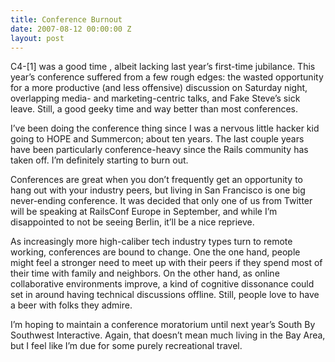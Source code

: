 ```yaml
---
title: Conference Burnout
date: 2007-08-12 00:00:00 Z
layout: post
---
```


C4-[1] was a good time , albeit lacking last year’s first-time jubilance. This year’s conference suffered from a few rough edges: the wasted opportunity for a more productive (and less offensive) discussion on Saturday night, overlapping media- and marketing-centric talks, and Fake Steve’s sick leave. Still, a good geeky time and way better than most conferences.

I’ve been doing the conference thing since I was a nervous little hacker kid going to HOPE and Summercon; about ten years. The last couple years have been particularly conference-heavy since the Rails community has taken off. I’m definitely starting to burn out.

Conferences are great when you don’t frequently get an opportunity to hang out with your industry peers, but living in San Francisco is one big never-ending conference. It was decided that only one of us from Twitter will be speaking at RailsConf Europe in September, and while I’m disappointed to not be seeing Berlin, it’ll be a nice reprieve.

As increasingly more high-caliber tech industry types turn to remote working, conferences are bound to change. One the one hand, people might feel a stronger need to meet up with their peers if they spend most of their time with family and neighbors. On the other hand, as online collaborative environments improve, a kind of cognitive dissonance could set in around having technical discussions offline. Still, people love to have a beer with folks they admire.

I’m hoping to maintain a conference moratorium until next year’s South By Southwest Interactive. Again, that doesn’t mean much living in the Bay Area, but I feel like I’m due for some purely recreational travel.
